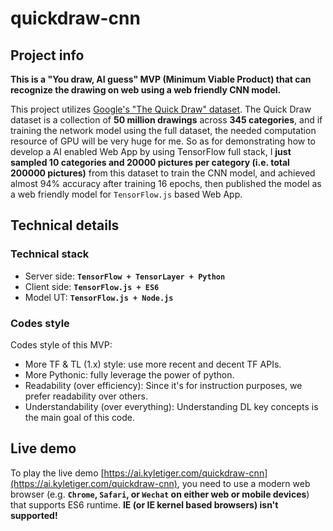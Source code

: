 # quickdraw-cnn

## Project info

**This is a "You draw, AI guess" MVP (Minimum Viable Product) that can recognize the drawing on web using a web friendly CNN model.**

This project utilizes [Google's "The Quick Draw" dataset](https://github.com/googlecreativelab/quickdraw-dataset). The Quick Draw dataset is a collection of **50 million drawings** across **345 categories**, and if training the network model using the full dataset, the needed computation resource of GPU will be very huge for me. So as for demonstrating how to develop a AI enabled Web App by using TensorFlow full stack, I **just sampled 10 categories and 20000 pictures per category (i.e. total 200000 pictures)** from this dataset to train the CNN model, and achieved almost 94% accuracy after training 16 epochs, then published the model as a web friendly model for ```TensorFlow.js``` based Web App.


## Technical details

### Technical stack
- Server side: **```TensorFlow + TensorLayer + Python```**
- Client side: **```TensorFlow.js + ES6```**
- Model UT: **```TensorFlow.js + Node.js```**


### Codes style

Codes style of this MVP:
- More TF & TL (1.x) style: use more recent and decent TF APIs.
- More Pythonic: fully leverage the power of python.
- Readability (over efficiency): Since it's for instruction purposes, we prefer readability over others.
- Understandability (over everything): Understanding DL key concepts is the main goal of this code.


## Live demo

To play the live demo [https://ai.kyletiger.com/quickdraw-cnn](https://ai.kyletiger.com/quickdraw-cnn), you need to use a modern web browser (e.g. **```Chrome```, ```Safari```, or ```Wechat``` on either web or mobile devices**) that supports ES6 runtime. **IE (or IE kernel based browsers) isn't supported!**
